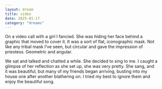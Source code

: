 ```yaml
---
layout: dream
title: video
date: 2025-01-17
category: "dreams"
---
```


On a video call with a girl I fancied. 
She was hiding her face behind a graphic that moved to cover it. It was a sort of flat, iconographic mask. Not like any tribal mask I've seen, but circular and gave the impression of priestess. Geometric and angular.

We sat and talked and chatted a while. She decided to sing to me. I caught a glimpse of her reflection as she set up, she was very pretty. She sang, and it was beautiful, but many of my friends began arriving, busting into my house one after another blathering on. I tried my best to ignore them and enjoy the beautiful song.